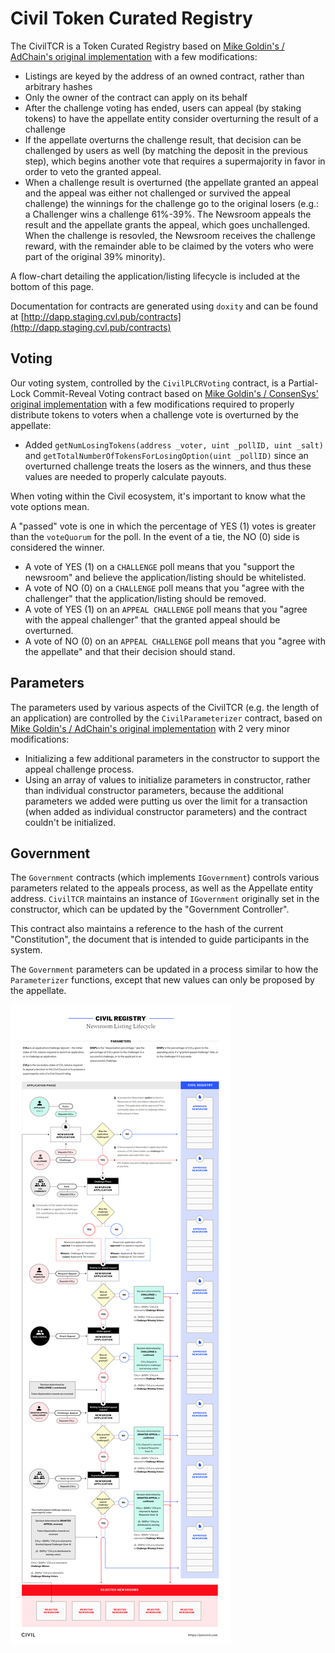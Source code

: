 # Civil Token Curated Registry

The CivilTCR is a Token Curated Registry based on [Mike Goldin's / AdChain's original implementation](https://github.com/skmgoldin/tcr) with a few modifications:

* Listings are keyed by the address of an owned contract, rather than arbitrary hashes
* Only the owner of the contract can apply on its behalf
* After the challenge voting has ended, users can appeal (by staking tokens) to have the appellate entity consider overturning the result of a challenge
* If the appellate overturns the challenge result, that decision can be challenged by users as well (by matching the deposit in the previous step), which begins another vote that requires a supermajority in favor in order to veto the granted appeal.
* When a challenge result is overturned (the appellate granted an appeal and the appeal was either not challenged or survived the appeal challenge) the winnings for the challenge go to the original losers (e.g.: a Challenger wins a challenge 61%-39%. The Newsroom appeals the result and the appellate grants the appeal, which goes unchallenged. When the challenge is resovled, the Newsroom receives the challenge reward, with the remainder able to be claimed by the voters who were part of the original 39% minority).

A flow-chart detailing the application/listing lifecycle is included at the bottom of this page.

Documentation for contracts are generated using `doxity` and can be found at [http://dapp.staging.cvl.pub/contracts](http://dapp.staging.cvl.pub/contracts)

## Voting

Our voting system, controlled by the `CivilPLCRVoting` contract, is a Partial-Lock Commit-Reveal Voting contract based on [Mike Goldin's / ConsenSys' original implementation](https://github.com/ConsenSys/PLCRVoting) with a few modifications required to properly distribute tokens to voters when a challenge vote is overturned by the appellate:

* Added `getNumLosingTokens(address _voter, uint _pollID, uint _salt)` and `getTotalNumberOfTokensForLosingOption(uint _pollID)` since an overturned challenge treats the losers as the winners, and thus these values are needed to properly calculate payouts.

When voting within the Civil ecosystem, it's important to know what the vote options mean.

A "passed" vote is one in which the percentage of YES (1) votes is greater than the `voteQuorum` for the poll. In the event of a tie, the NO (0) side is considered the winner.

* A vote of YES (1) on a `CHALLENGE` poll means that you "support the newsroom" and believe the application/listing should be whitelisted.
* A vote of NO (0) on a `CHALLENGE` poll means that you "agree with the challenger" that the application/listing should be removed.
* A vote of YES (1) on an `APPEAL CHALLENGE` poll means that you "agree with the appeal challenger" that the granted appeal should be overturned.
* A vote of NO (0) on an `APPEAL CHALLENGE` poll means that you "agree with the appellate" and that their decision should stand.

## Parameters

The parameters used by various aspects of the CivilTCR (e.g. the length of an application) are controlled by the `CivilParameterizer` contract, based on [Mike Goldin's / AdChain's original implementation](https://github.com/skmgoldin/tcr) with 2 very minor modifications:

* Initializing a few additional parameters in the constructor to support the appeal challenge process.
* Using an array of values to initialize parameters in constructor, rather than individual constructor parameters, because the additional parameters we added were putting us over the limit for a transaction (when added as individual constructor parameters) and the contract couldn't be initialized.

## Government

The `Government` contracts (which implements `IGovernment`) controls various parameters related to the appeals process, as well as the Appellate entity address. `CivilTCR` maintains an instance of `IGovernment` originally set in the constructor, which can be updated by the "Government Controller".

This contract also maintains a reference to the hash of the current "Constitution", the document that is intended to guide participants in the system.

The `Government` parameters can be updated in a process similar to how the `Parameterizer` functions, except that new values can only be proposed by the appellate.

![tcr diagram](CivilRegistry.png)

